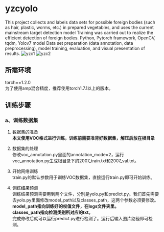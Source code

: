# yzcyolo
This project collects and labels data sets for possible foreign bodies (such as hair, plastic, worms, etc.) in prepared vegetables, and uses the current mainstream target detection model
Training was carried out to realize the efficient detection of foreign bodies.
Python, Pytorch framework, OpenCV, tqdm, Yolov7 model
Data set preparation (data annotation, data preprocessing), model training, evaluation, and visual presentation of results.
![yzc1](https://github.com/user-attachments/assets/66b8edfe-3404-4cf1-a84c-c5f22c82a9ee)
![yzc2](https://github.com/user-attachments/assets/d1970fc7-df30-4bd3-88dd-adb1f600556d)

## 所需环境
torch==1.2.0    
为了使用amp混合精度，推荐使用torch1.7.1以上的版本。
## 训练步骤
### a、训练数据集
1. 数据集的准备   
**本文使用VOC格式进行训练，训练前需要准背好数据集，解压后放在根目录**  

2. 数据集的处理   
修改voc_annotation.py里面的annotation_mode=2，运行voc_annotation.py生成根目录下的2007_train.txt和2007_val.txt。   

3. 开始网络训练   
train.py的默认参数用于训练VOC数据集，直接运行train.py即可开始训练。   

4. 训练结果预测   
训练结果预测需要用到两个文件，分别是yolo.py和predict.py。我们首先需要去yolo.py里面修改model_path以及classes_path，这两个参数必须要修改。   
**model_path指向训练好的权值文件，在logs文件夹里。   
classes_path指向检测类别所对应的txt。**   
完成修改后就可以运行predict.py进行检测了。运行后输入图片路径即可检测。   
